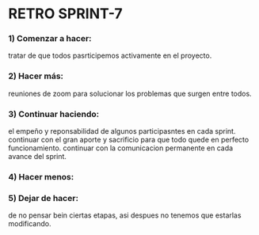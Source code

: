 # RETRO SPRINT-7

### 1) Comenzar a hacer:
tratar de que todos pasrticipemos activamente en el proyecto.

### 2) Hacer más:
reuniones de zoom para solucionar los problemas que surgen entre todos.


### 3) Continuar haciendo:
el empeño y reponsabilidad de algunos participasntes en cada sprint.
continuar con el gran aporte y sacrificio para que todo quede en perfecto funcionamiento.
continuar con la comunicacion permanente en cada avance del sprint.
### 4) Hacer menos:
 

### 5) Dejar de hacer:
de no pensar bein ciertas etapas, asi despues no tenemos que estarlas modificando.


